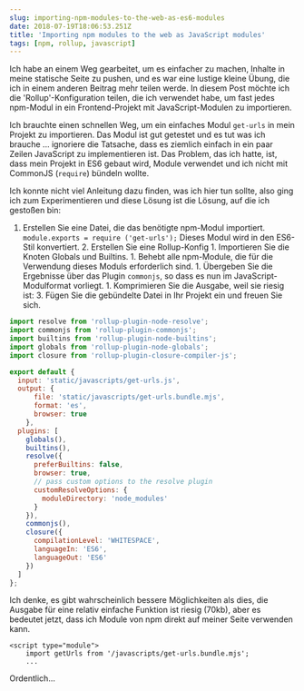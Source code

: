 ```yaml
---
slug: importing-npm-modules-to-the-web-as-es6-modules
date: 2018-07-19T18:06:53.251Z
title: 'Importing npm modules to the web as JavaScript modules'
tags: [npm, rollup, javascript]
---
```



Ich habe an einem Weg gearbeitet, um es einfacher zu machen, Inhalte in meine statische Seite zu pushen, und es war eine lustige kleine Übung, die ich in einem anderen Beitrag mehr teilen werde. In diesem Post möchte ich die 'Rollup'-Konfiguration teilen, die ich verwendet habe, um fast jedes npm-Modul in ein Frontend-Projekt mit JavaScript-Modulen zu importieren.

Ich brauchte einen schnellen Weg, um ein einfaches Modul `get-urls` in mein Projekt zu importieren. Das Modul ist gut getestet und es tut was ich brauche ... ignoriere die Tatsache, dass es ziemlich einfach in ein paar Zeilen JavaScript zu implementieren ist. Das Problem, das ich hatte, ist, dass mein Projekt in ES6 gebaut wird, Module verwendet und ich nicht mit CommonJS (`require`) bündeln wollte.

Ich konnte nicht viel Anleitung dazu finden, was ich hier tun sollte, also ging ich zum Experimentieren und diese Lösung ist die Lösung, auf die ich gestoßen bin:

1. Erstellen Sie eine Datei, die das benötigte npm-Modul importiert. `module.exports = require ('get-urls');` Dieses Modul wird in den ES6-Stil konvertiert. 2. Erstellen Sie eine Rollup-Konfig 1. Importieren Sie die Knoten Globals und Builtins. 1. Behebt alle npm-Module, die für die Verwendung dieses Moduls erforderlich sind. 1. Übergeben Sie die Ergebnisse über das Plugin `commonjs`, so dass es nun im JavaScript-Modulformat vorliegt. 1. Komprimieren Sie die Ausgabe, weil sie riesig ist: 3. Fügen Sie die gebündelte Datei in Ihr Projekt ein und freuen Sie sich.


``` javascript
import resolve from 'rollup-plugin-node-resolve';
import commonjs from 'rollup-plugin-commonjs';
import builtins from 'rollup-plugin-node-builtins';
import globals from 'rollup-plugin-node-globals';
import closure from 'rollup-plugin-closure-compiler-js';

export default {
  input: 'static/javascripts/get-urls.js',
  output: {
      file: 'static/javascripts/get-urls.bundle.mjs',
      format: 'es',
      browser: true
    },
  plugins: [
    globals(),
    builtins(),
    resolve({
      preferBuiltins: false,
      browser: true,
      // pass custom options to the resolve plugin
      customResolveOptions: {
        moduleDirectory: 'node_modules'
      }
    }),
    commonjs(),
    closure({
      compilationLevel: 'WHITESPACE',
      languageIn: 'ES6',
      languageOut: 'ES6'
    })
  ]
};
```


Ich denke, es gibt wahrscheinlich bessere Möglichkeiten als dies, die Ausgabe für eine relativ einfache Funktion ist riesig (70kb), aber es bedeutet jetzt, dass ich Module von npm direkt auf meiner Seite verwenden kann.


```
<script type="module">
    import getUrls from '/javascripts/get-urls.bundle.mjs';
    ...
```


Ordentlich...
